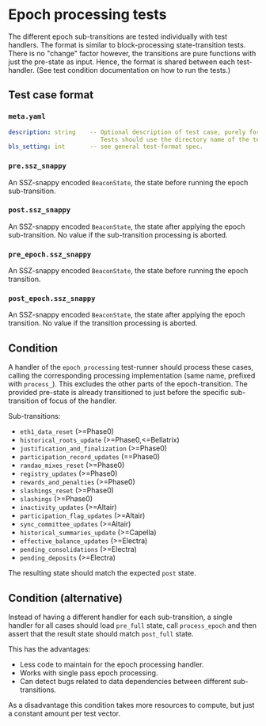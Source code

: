 # Epoch processing tests

The different epoch sub-transitions are tested individually with test handlers.
The format is similar to block-processing state-transition tests.
There is no "change" factor however, the transitions are pure functions with just the pre-state as input.
Hence, the format is shared between each test-handler. (See test condition documentation on how to run the tests.)

## Test case format

### `meta.yaml`

```yaml
description: string    -- Optional description of test case, purely for debugging purposes.
                          Tests should use the directory name of the test case as identifier, not the description.
bls_setting: int       -- see general test-format spec.
```

### `pre.ssz_snappy`

An SSZ-snappy encoded `BeaconState`, the state before running the epoch sub-transition.

### `post.ssz_snappy`

An SSZ-snappy encoded `BeaconState`, the state after applying the epoch sub-transition. No value if the sub-transition processing is aborted.

### `pre_epoch.ssz_snappy`

An SSZ-snappy encoded `BeaconState`, the state before running the epoch transition.

### `post_epoch.ssz_snappy`

An SSZ-snappy encoded `BeaconState`, the state after applying the epoch transition. No value if the transition processing is aborted.

## Condition

A handler of the `epoch_processing` test-runner should process these cases,
 calling the corresponding processing implementation (same name, prefixed with `process_`).
This excludes the other parts of the epoch-transition.
The provided pre-state is already transitioned to just before the specific sub-transition of focus of the handler.

Sub-transitions:

- `eth1_data_reset` (>=Phase0)
- `historical_roots_update` (>=Phase0,<=Bellatrix)
- `justification_and_finalization` (>=Phase0)
- `participation_record_updates` (==Phase0)
- `randao_mixes_reset` (>=Phase0)
- `registry_updates` (>=Phase0)
- `rewards_and_penalties` (>=Phase0)
- `slashings_reset` (>=Phase0)
- `slashings` (>=Phase0)
- `inactivity_updates` (>=Altair)
- `participation_flag_updates` (>=Altair)
- `sync_committee_updates` (>=Altair)
- `historical_summaries_update` (>=Capella)
- `effective_balance_updates` (>=Electra)
- `pending_consolidations` (>=Electra)
- `pending_deposits` (>=Electra)

The resulting state should match the expected `post` state.

## Condition (alternative)

Instead of having a different handler for each sub-transition, a single handler for all cases should load `pre_full` state, call `process_epoch` and then assert that the result state should match `post_full` state.

This has the advantages:

- Less code to maintain for the epoch processing handler.
- Works with single pass epoch processing.
- Can detect bugs related to data dependencies between different sub-transitions.

As a disadvantage this condition takes more resources to compute, but just a constant amount per test vector.
